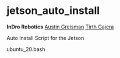 # jetson_auto_install
**InDro Robotics**
[Austin Greisman](mailto:austin.greisman@indrorobotics.com)
[Tirth Gajera](mailto:tirth@indrorobotics.com)


Auto Install Script for the Jetson

ubuntu_20.bash
